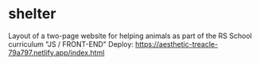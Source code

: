 # shelter
Layout of a two-page website for helping animals as part of the RS School curriculum "JS / FRONT-END"
Deploy: https://aesthetic-treacle-79a797.netlify.app/index.html
